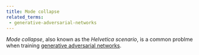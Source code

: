 ```yaml
---
title: Mode collapse
related_terms:
 - generative-adversarial-networks
---
```

*Mode collapse*, also known as the *Helvetica scenario*, is a common
problme when training [generative adversarial networks][1].

[1]: /terms/generative-adversarial-network-gan/